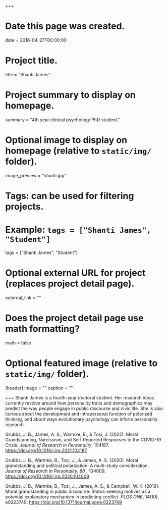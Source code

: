 +++
# Date this page was created.
date = 2016-04-27T00:00:00

# Project title.
title = "Shanti James"

# Project summary to display on homepage.
summary = "4th year clinical psychology PhD student."

# Optional image to display on homepage (relative to `static/img/` folder).
image_preview = "shanti.jpg"

# Tags: can be used for filtering projects.
# Example: `tags = ["Shanti James", "Student"]`
tags = ["Shanti James", "Student"]

# Optional external URL for project (replaces project detail page).
external_link = ""

# Does the project detail page use math formatting?
math = false

# Optional featured image (relative to `static/img/` folder).
[header]
image = ""
caption = ""

+++
Shanti James is a fourth-year doctoral student. Her research ideas currently revolve around how personality traits and demographics may predict the way people engage in public discourse and civic life. She is also curious about the development and intrapersonal function of polarized thinking, and about ways evolutionary psychology can inform personality research.

Grubbs, J. B., James, A. S., Warmke, B., & Tosi, J. (2022). Moral Grandstanding, Narcissism, and Self-Reported Responses to the COVID-19 Crisis. <i>Journal of Research in Personality</i>, 104187. https://doi.org/10.1016/j.jrp.2021.104187

Grubbs, J. B., Warmke, B., Tosi, J., & James, A. S. (2020). Moral grandstanding and political polarization: A multi-study consideration. <i>Journal of Research in Personality, 88 </i>, 104009. https://doi.org/10.1016/j.jrp.2020.104009

Grubbs, J. B., Warmke, B., Tosi, J., James, A. S., & Campbell, W. K. (2019). Moral grandstanding in public discourse: Status-seeking motives as a potential explanatory mechanism in predicting conflict. <i>PLOS ONE</i>, 14(10), e0223749. https://doi.org/10.1371/journal.pone.0223749


